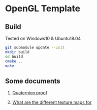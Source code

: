 # OpenGL Template

## Build

Tested on Windows10 & Ubuntu18.04

```bash
git submodule update --init
mkdir build
cd build
cmake ..
make
```

## Some documents

1. [Quaternion proof](http://graphics.stanford.edu/courses/cs348a-17-winter/Papers/quaternion.pdf)

2. [What are the different texture maps for](https://help.poliigon.com/en/articles/1712652-what-are-the-different-texture-maps-for)
